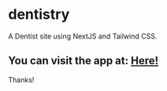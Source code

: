 # dentistry
A Dentist site using NextJS and Tailwind CSS.

<h2>You can visit the app at: <a href='https://github.com/prasannakoirala58/dentistry'>Here!</a></h2>

Thanks!

